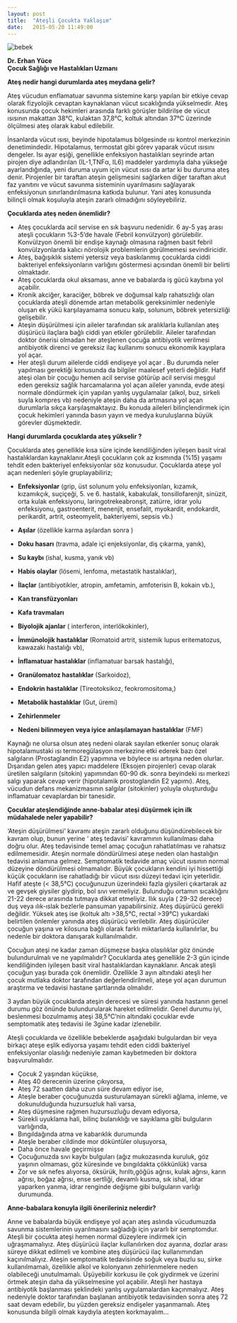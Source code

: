 ```yaml
---
layout: post
title:  "Ateşli Çocukta Yaklaşım"
date:   2015-05-20 11:49:00
---
```

![bebek](http://i.on5yirmi5.com/image/2012/04/24/270583.jpg)

**Dr. Erhan Yüce**  
**Çocuk Sağlığı ve Hastalıkları Uzmanı** 

__Ateş nedir hangi durumlarda ateş  meydana gelir?__

Ateş vücudun enflamatuar savunma sistemine karşı yapılan bir etkiye cevap olarak fizyolojik cevaptan kaynaklanan vücut sıcaklığında yükselmedir. Ateş konusunda çocuk hekimleri arasında farklı görüşler bildirilse de  vücut ısısının makattan 38°C, kulaktan 37,8°C, koltuk altından 37°C   üzerinde ölçülmesi ateş olarak kabul edilebilir. 

İnsanlarda vücut ısısı, beyinde hipotalamus bölgesinde ısı kontrol merkezinin denetimindedir.  Hipotalamus, termostat gibi görev yaparak vücut ısısını dengeler. Isı ayar eşiği, genellikle enfeksiyon hastalıkları seyrinde artan   pirojen diye adlandırılan (IL-1,TNFα, IL6) maddeler yardımıyla daha yükseğe ayarlandığında, yeni duruma uyum için vücut ısısı da artar ki bu duruma ateş denir. Pirojenler bir taraftan ateşin gelişmesini sağlarken diğer taraftan akut faz yanıtını ve vücut savunma sisteminin uyarılmasını sağlayarak enfeksiyonun sınırlandırılmasına katkıda bulunur. Yani  ateş konusunda bilinçli olmak koşuluyla ateşin zararlı olmadığını söyleyebiliriz.

**Çocuklarda ateş neden önemlidir?**

 - Ateş çocuklarda acil servise en sık başvuru nedenidir. 6 ay-5 yaş arası ateşli çocukların %3-5’de havale (Febril konvülzyon) görülebilir. Konvülzyon önemli bir endişe kaynağı olmasına rağmen basit febril konvülzyonlarda kalıcı nörolojik problemlerin görülmemesi sevindiricidir.
 - Ateş, bağışıklık sistemi yetersiz veya baskılanmış çocuklarda ciddi bakteriyel enfeksiyonların varlığını göstermesi açısından önemli bir belirti olmaktadır.
 - Ateş çocuklarda okul aksaması, anne ve babalarda iş gücü kaybına yol açabilir.
 - Kronik akciğer, karaciğer, böbrek ve doğumsal  kalp rahatsızlığı olan çocuklarda ateşli dönemde artan metabolik gereksinimler  nedeniyle oluşan ek yükü karşılayamama sonucu kalp, solunum, böbrek yetersizliği gelişebilir.
 - Ateşin düşürülmesi için aileler tarafından sık aralıklarla  kullanılan ateş düşürücü ilaçlara bağlı ciddi yan etkiler
   görülebilir. Aileler tarafından doktor önerisi olmadan her ateşlenen  çocuğa antibiyotik verilmesi antibiyotik direnci ve gereksiz ilaç kullanımı sonucu ekonomik kayıplara yol açar. 
 - Her ateşli durum ailelerde ciddi endişeye yol açar . Bu  durumda neler yapılması  gerektiği konusunda  da bilgiler maalesef   yeterli değildir. Hafif   ateşi olan bir çocuğu hemen acil servise götürüp acil servisi meşgul eden gereksiz sağlık harcamalarına yol açan aileler yanında, evde ateşi normale döndürmek için  yapılan yanlış uygulamalar (alkol, buz, sirkeli suyla kompres vb) nedeniyle ateşin daha da artmasına yol açan durumlarla sıkça karşılaşmaktayız. Bu konuda aileleri bilinçlendirmek için çocuk hekimleri yanında basın yayın ve medya kuruluşlarına büyük görevler düşmektedir.

**Hangi durumlarda çocuklarda ateş yükselir ?**

Çocuklarda ateş genellikle kısa süre içinde kendiliğinden iyileşen basit viral hastalıklardan kaynaklanır.Ateşli çocukların çok az kısmında (%15) yaşamı tehdit eden bakteriyel enfeksiyonlar söz konusudur. 
Çocuklarda ateşe yol açan nedenleri şöyle gruplayabiliriz;

 - **Enfeksiyonlar** (grip, üst solunum yolu enfeksiyonları, kızamık, kızamıkçık, suçiçeği, 5. ve 6. hastalık, kabakulak, tonsillofarenjit, sinüzit, orta kulak enfeksiyonu, laringotrekeabronşit, zatürre, idrar yolu  enfeksiyonu,  gastroenterit, menenjit, ensefalit, myokardit, endokardit, perikardit,  artrit, osteomyelit, bakteriyemi, sepsis vb.)
  
 - **Aşılar** (özellikle karma aşılardan sonra )
  
 - **Doku hasarı** (travma, adale içi enjeksiyonlar, diş çıkarma, yanık),
  
 - **Su kaybı** (ishal, kusma, yanık vb)
  
 - **Habis olaylar** (lösemi, lenfoma, metastatik hastalıklar),
  
 - **İlaçlar** (antibiyotikler, atropin, amfetamin, amfoterisin B, kokain vb.),
  
 - **Kan transfüzyonları**
  
 - **Kafa travmaları**
  
 - **Biyolojik ajanlar** ( interferon, interlökokinler),
  
 - **İmmünolojik hastalıklar** (Romatoid artrit, sistemik lupus eritematozus, kawazaki hastalığı vb),
  
 - **İnflamatuar hastalıklar** (inflamatuar barsak hastalığı),
  
 - **Granülomatoz hastalıklar** (Sarkoidoz),
  
 - **Endokrin hastalıklar** (Tireotoksikoz, feokromositoma,)
  
 - **Metabolik hastalıklar** (Gut, üremi) 
  
 - **Zehirlenmeler**
 
 - **Nedeni bilinmeyen veya iyice anlaşılamayan hastalıklar** (FMF)

Kaynağı ne olursa olsun ateş nedeni olarak sayılan etkenler sonuç olarak hipotalamustaki ısı termoregülasyon merkezine etki ederek bazı özel salgıların (Prostaglandin E2) yapımına ve böylece ısı artışına neden olurlar. Dışarıdan gelen ateş yapıcı maddelere (Eksojen pirojenler)  cevap olarak üretilen salgıların (sitokin) yapımından 60-90 dk. sonra beyindeki ısı merkezi salgı yaparak cevap verir (hipotalamik prostoglandin E2 yapımı). Ateş, vücudun defans mekanizmasının salgılar (sitokinler) yoluyla oluşturduğu inflamatuar cevaplardan bir tanesidir. 


**Çocuklar ateşlendiğinde anne-babalar ateşi düşürmek için ilk müdahalede neler yapabilir?**

‘Ateşin düşürülmesi’ kavramı ateşin zararlı olduğunu düşündürebilecek bir kavram olup, bunun yerine ‘ ateş tedavisi’ kavramının kullanılması daha doğru olur. Ateş tedavisinde temel amaç çocuğun rahatlatılması ve rahatsız edilmemesidir. Ateşin normale döndürülmesi  ateşe neden olan hastalığın tedavisi anlamına gelmez. Semptomatik tedavide amaç vücut ısısının normal düzeyine döndürülmesi olmamalıdır. Büyük çocukların kendini iyi hissettiği küçük çocukların ise rahatladığı bir vücut ısısı düzeyi tedavi için yeterlidir.
Hafif ateşte (< 38,5°C) çocuğunuzun üzerindeki fazla giysileri çıkartarak az ve gevşek giysiler giydirip, bol sıvı vermeliyiz. Bulunduğu ortamın sıcaklığını 21-22 derece arasında tutmaya dikkat etmeliyiz. Ilık suyla ( 29-32 derece) duş veya ılık-ıslak bezlerle pansuman yapabilirsiniz. Ateş düşürücü  gerekli değildir.
Yüksek ateş ise (koltuk altı >38,5°C, rectal >39°C) yukardaki belirtilen önlemler yanında ateş düşürücü verilebilir. Ateş düşürücüler çocuğun yaşına ve kilosuna bağlı olarak farklı miktarlarda kullanılırlar, bu nedenle bir doktora danışarak kullanılmalıdır.



Çocuğun ateşi ne kadar zaman düşmezse başka olasılıklar göz önünde bulundurulmalı ve ne yapılmalıdır? 
Çocuklarda ateş genellikle 2-3 gün içinde kendiliğinden iyileşen basit viral hastalıklardan kaynaklanır. Ancak ateşli çocuğun yaşı burada çok önemlidir. Özellikle  3 ayın altındaki  ateşli her çocuk mutlaka doktor tarafından değerlendirilmeli, ateşe yol açan durumun araştırma ve tedavisi hastane şartlarında olmalıdır.

3 aydan büyük çocuklarda ateşin derecesi ve süresi yanında  hastanın genel durumu göz önünde bulundurularak hareket edilmelidir. Genel durumu iyi,  beslenmesi bozulmamış ateşi 38,5°C’nin altındaki çocuklar evde semptomatik ateş tedavisi ile 3güne kadar izlenebilir. 

Ateşli çocuklarda ve özellikle bebeklerde aşağıdaki bulgulardan bir veya birkaçı ateşe eşlik ediyorsa yaşamı tehdit eden ciddi bakteriyel enfeksiyonlar olasılığı nedeniyle  zaman kaybetmeden bir doktora başvurulmalıdır.

 - Çocuk 2 yaşından küçükse,
 - Ateş 40 derecenin üzerine çıkıyorsa,
 - Ateş 72 saatten daha uzun süre devam ediyor ise,
 - Ateşle beraber çocuğunuzda susturulamayan sürekli ağlama, inleme, ve
   dokunulduğunda huzursuzluk hali varsa,
 - Ateş düşmesine rağmen huzursuzluğu devam ediyorsa,
 - Sürekli uyuklama hali, bilinç bulanıklığı ve sayıklama gibi
   bulguların varlığında,
 - Bıngıldağında atma ve kabarıklık durumunda
 - Ateşle beraber cildinde mor döküntüler oluşuyorsa,
 - Daha önce havale geçirmişse
 - Çocuğunuzda sıvı kaybı bulguları (ağız mukozasında kuruluk, göz
   yaşının olmaması, göz küresinde ve bıngıldakta çökkünlük) varsa
 - Zor  ve sık nefes alıyorsa, öksürük, hırıltı,göğüs ağrısı, kulak
   ağrısı, karın ağrısı, boğaz ağrısı, ense sertliği, devamlı kusma, sık
   ishal, idrar yaparken yanma, idrar renginde değişme gibi bulguların
   varlığı durumunda.

**Anne-babalara konuyla ilgili önerileriniz nelerdir?**
 
Anne ve babalarda büyük endişeye yol açan  ateş aslında vücudumuzda savunma sistemlerinin uyarılmasını sağladığı için yararlı bir semptomdur. Ateşli bir çocukta ateşi  hemen normal düzeylere indirmek için uğraşmamalıyız. Ateş düşürücü ilaçlar kullanılırken doz ayarına, dozlar arası süreye dikkat edilmeli ve kombine ateş düşürücü ilaç kullanımından kaçınılmalıyız. Ateşin semptomatik tedavisinde soğuk veya buzlu su, sirke kullanılmamalı, özellikle alkol ve kolonyanın zehirlenmelere neden olabileceği unutulmamalı. Üşüyebilir korkusu ile çok giydirmek ve üzerini örtmek ateşin daha da yükselmesine yol açabilir. Ateşli her hastaya antibiyotik başlanması  şeklindeki yanlış uygulamalardan kaçınmalıyız.  Ateş nedeniyle doktor tarafından başlanan antibiyotik tedavisinden sonra ateş 72 saat devam edebilir, bu  yüzden gereksiz endişeler yaşanmamalı. Ateş konusunda bilgili olmak kaydıyla ateşten korkmayalım…
